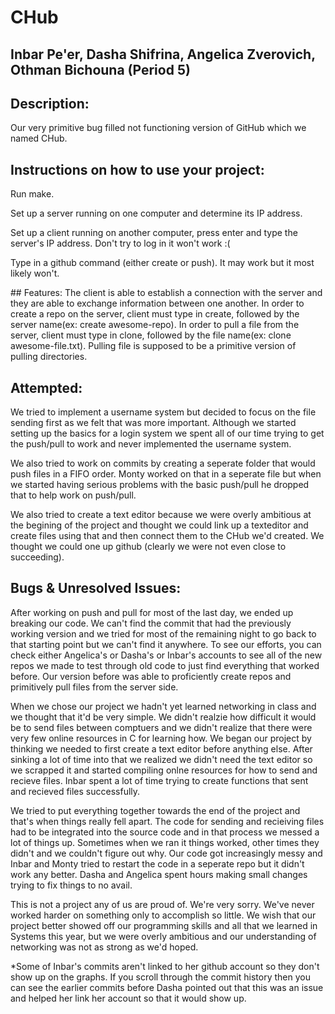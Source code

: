 # CHub
## Inbar Pe'er, Dasha Shifrina, Angelica Zverovich, Othman Bichouna (Period 5)
## Description: 
  Our very primitive bug filled not functioning version of GitHub which we named CHub. 
## Instructions on how to use your project:
   <p>Run make. </p>
  <p> Set up a server running on one computer and determine its IP address.</p>
   <p>Set up a client running on another computer, press enter and type the server's IP address. Don't try to log in it won't work :( </p>
   <p> Type in a github command (either create or push). It may work but it most likely won't. </p>
## Features:
  The client is able to establish a connection with the server and they are able to exchange information between one another. In order to create a repo on the server, client must type in create, followed by the server name(ex: create awesome-repo). In order to pull a file from the server, client must type in clone, followed by the file name(ex: clone awesome-file.txt). Pulling file is supposed to be a primitive version of pulling directories.  
   
## Attempted:
  <p> We tried to implement a username system but decided to focus on the file sending first as we felt that was more important. Although we started setting up the basics for a login system we spent all of our time trying to get the push/pull to work and never implemented the username system.  </p>
  <p> We also tried to work on commits by creating a seperate folder that would push files in a FIFO order. Monty worked on that in a seperate file but when we started having serious problems with the basic push/pull he dropped that to help work on push/pull. </p>
   <p> We also tried to create a text editor because we were overly ambitious at the begining of the project and thought we could link up a texteditor and create files using that and then connect them to the CHub we'd created. We thought we could one up github (clearly we were not even close to succeeding). </p>
   
## Bugs & Unresolved Issues:
 <p> After working on push and pull for most of the last day, we ended up breaking our code. We can't find the commit that had the previously working version and we tried for most of the remaining night to go back to that starting point but we can't find it anywhere. To see our efforts, you can check either Angelica's or Dasha's or Inbar's accounts to see all of the new repos we made to test through old code to just find everything that worked before. Our version before was able to proficiently create repos and primitively pull files from the server side.  </p>
<p> When we chose our project we hadn't yet learned networking in class and we thought that it'd be very simple. We didn't realzie how difficult it would be to send files between comptuers and we didn't realize that there were very few online resources in C for learning how. We began our project by thinking we needed to first create a text editor before anything else. After sinking a lot of time into that we realized we didn't need the text editor so we scrapped it and started compiling onlne resources for how to send and recieve files. Inbar spent a lot of time trying to create functions that sent and recieved files successfully. </p>
 <p> We tried to put everything together towards the end of the project and that's when things really fell apart. The code for sending and recieiving files had to be integrated into the source code and in that process we messed a lot of things up. Sometimes when we ran it things worked, other times they didn't and we couldn't figure out why. Our code got increasingly messy and Inbar and Monty tried to restart the code in a seperate repo but it didn't work any better. Dasha and Angelica spent hours making small changes trying to fix things to no avail. </p>
 <p> This is not a project any of us are proud of. We're very sorry. We've never worked harder on something only to accomplish so little. We wish that our project better showed off our programming skills and all that we learned in Systems this year, but we were overly ambitious and our understanding of networking was not as strong as we'd hoped. </p>
 
*Some of Inbar's commits aren't linked to her github account so they don't show up on the graphs. If you scroll through the commit history then you can see the earlier commits before Dasha pointed out that this was an issue and helped her link her account so that it would show up. 
